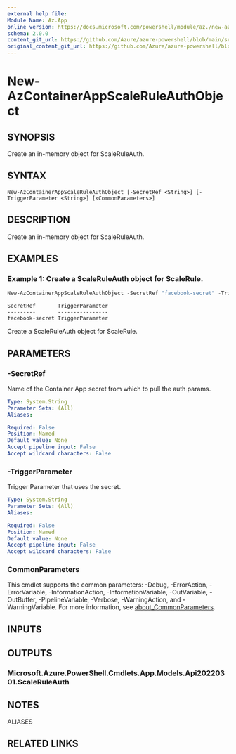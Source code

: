 ```yaml
---
external help file: 
Module Name: Az.App
online version: https://docs.microsoft.com/powershell/module/az./new-azcontainerappscaleruleauthobject
schema: 2.0.0
content_git_url: https://github.com/Azure/azure-powershell/blob/main/src/App/help/New-AzContainerAppScaleRuleAuthObject.md
original_content_git_url: https://github.com/Azure/azure-powershell/blob/main/src/App/help/New-AzContainerAppScaleRuleAuthObject.md
---
```


# New-AzContainerAppScaleRuleAuthObject

## SYNOPSIS
Create an in-memory object for ScaleRuleAuth.

## SYNTAX

```
New-AzContainerAppScaleRuleAuthObject [-SecretRef <String>] [-TriggerParameter <String>] [<CommonParameters>]
```

## DESCRIPTION
Create an in-memory object for ScaleRuleAuth.

## EXAMPLES

### Example 1: Create a ScaleRuleAuth object for ScaleRule.
```powershell
New-AzContainerAppScaleRuleAuthObject -SecretRef "facebook-secret" -TriggerParameter "TriggerParameter"
```

```output
SecretRef       TriggerParameter
---------       ----------------
facebook-secret TriggerParameter
```

Create a ScaleRuleAuth object for ScaleRule.

## PARAMETERS

### -SecretRef
Name of the Container App secret from which to pull the auth params.

```yaml
Type: System.String
Parameter Sets: (All)
Aliases:

Required: False
Position: Named
Default value: None
Accept pipeline input: False
Accept wildcard characters: False
```

### -TriggerParameter
Trigger Parameter that uses the secret.

```yaml
Type: System.String
Parameter Sets: (All)
Aliases:

Required: False
Position: Named
Default value: None
Accept pipeline input: False
Accept wildcard characters: False
```

### CommonParameters
This cmdlet supports the common parameters: -Debug, -ErrorAction, -ErrorVariable, -InformationAction, -InformationVariable, -OutVariable, -OutBuffer, -PipelineVariable, -Verbose, -WarningAction, and -WarningVariable. For more information, see [about_CommonParameters](http://go.microsoft.com/fwlink/?LinkID=113216).

## INPUTS

## OUTPUTS

### Microsoft.Azure.PowerShell.Cmdlets.App.Models.Api20220301.ScaleRuleAuth

## NOTES

ALIASES

## RELATED LINKS

